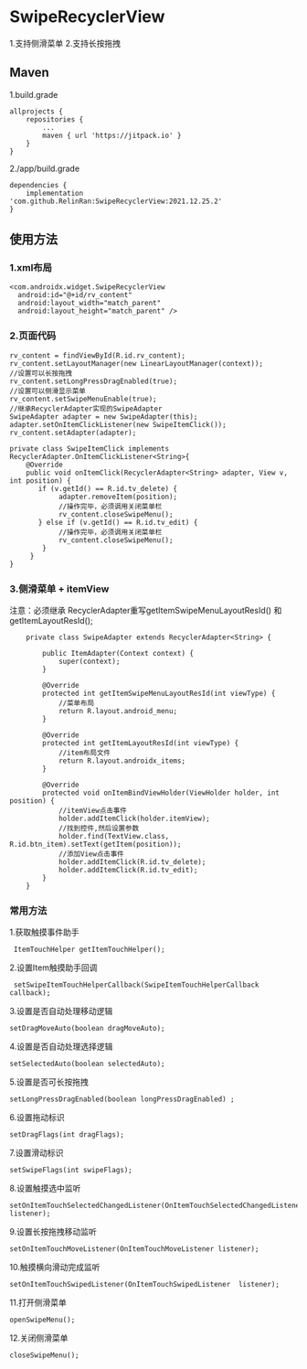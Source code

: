 # SwipeRecyclerView
1.支持侧滑菜单
2.支持长按拖拽
## Maven
1.build.grade
```
allprojects {
    repositories {
		...
		maven { url 'https://jitpack.io' }
	}
}
```
2./app/build.grade
```
dependencies {
	implementation 'com.github.RelinRan:SwipeRecyclerView:2021.12.25.2'
}
```
## 使用方法
### 1.xml布局
```
<com.androidx.widget.SwipeRecyclerView
  android:id="@+id/rv_content"
  android:layout_width="match_parent"
  android:layout_height="match_parent" />
```
### 2.页面代码
```
rv_content = findViewById(R.id.rv_content);
rv_content.setLayoutManager(new LinearLayoutManager(context));
//设置可以长按拖拽
rv_content.setLongPressDragEnabled(true);
//设置可以侧滑显示菜单
rv_content.setSwipeMenuEnable(true);
//继承RecyclerAdapter实现的SwipeAdapter
SwipeAdapter adapter = new SwipeAdapter(this);
adapter.setOnItemClickListener(new SwipeItemClick());
rv_content.setAdapter(adapter);

private class SwipeItemClick implements RecyclerAdapter.OnItemClickListener<String>{
    @Override
    public void onItemClick(RecyclerAdapter<String> adapter, View v, int position) {
       if (v.getId() == R.id.tv_delete) {
            adapter.removeItem(position);
            //操作完毕，必须调用关闭菜单栏
            rv_content.closeSwipeMenu();
       } else if (v.getId() == R.id.tv_edit) {
            //操作完毕，必须调用关闭菜单栏
            rv_content.closeSwipeMenu();
        }
     }
}
```
### 3.侧滑菜单 + itemView
注意：必须继承 RecyclerAdapter重写getItemSwipeMenuLayoutResId() 和 getItemLayoutResId();
```
    private class SwipeAdapter extends RecyclerAdapter<String> {

        public ItemAdapter(Context context) {
            super(context);
        }

        @Override
        protected int getItemSwipeMenuLayoutResId(int viewType) {
            //菜单布局
            return R.layout.android_menu;
        }

        @Override
        protected int getItemLayoutResId(int viewType) {
            //item布局文件
            return R.layout.androidx_items;
        }

        @Override
        protected void onItemBindViewHolder(ViewHolder holder, int position) {  
            //itemView点击事件
            holder.addItemClick(holder.itemView);
            //找到控件,然后设置参数
            holder.find(TextView.class, R.id.btn_item).setText(getItem(position));
            //添加View点击事件
            holder.addItemClick(R.id.tv_delete);
            holder.addItemClick(R.id.tv_edit);
        }
    }

```
### 常用方法
1.获取触摸事件助手
```
 ItemTouchHelper getItemTouchHelper();
```
2.设置Item触摸助手回调
```
 setSwipeItemTouchHelperCallback(SwipeItemTouchHelperCallback callback);
```
3.设置是否自动处理移动逻辑
```
setDragMoveAuto(boolean dragMoveAuto);
```
4.设置是否自动处理选择逻辑
```
setSelectedAuto(boolean selectedAuto);
```
5.设置是否可长按拖拽
```
setLongPressDragEnabled(boolean longPressDragEnabled) ;
```
6.设置拖动标识
```
setDragFlags(int dragFlags);
```
7.设置滑动标识
```
setSwipeFlags(int swipeFlags);
```
8.设置触摸选中监听
```
setOnItemTouchSelectedChangedListener(OnItemTouchSelectedChangedListener listener);
```
9.设置长按拖拽移动监听
```
setOnItemTouchMoveListener(OnItemTouchMoveListener listener);
```
10.触摸横向滑动完成监听
```
setOnItemTouchSwipedListener(OnItemTouchSwipedListener  listener);
```
11.打开侧滑菜单
```
openSwipeMenu();
```
12.关闭侧滑菜单
```
closeSwipeMenu();
```

